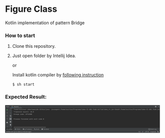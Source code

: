 # Figure Class

Kotlin implementation of pattern Bridge

### How to start
1. Clone this repository.
2. Just open folder by Intellij Idea.

      or

    Install kotlin compiler by [following instruction](https://kotlinlang.org/docs/tutorials/command-line.html)

    ```
    $ sh start
    ```

### Expected Result:

![illustration](app.png)